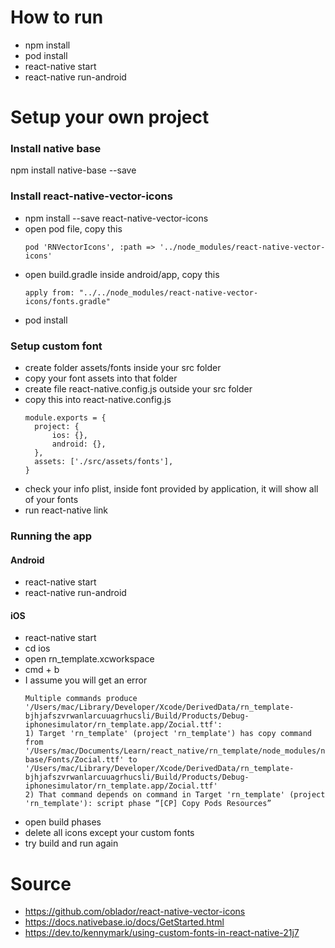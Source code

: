 # How to run
- npm install
- pod install
- react-native start
- react-native run-android

# Setup your own project
### Install native base
npm install native-base --save

### Install react-native-vector-icons
- npm install --save react-native-vector-icons
- open pod file, copy this
  ````
  pod 'RNVectorIcons', :path => '../node_modules/react-native-vector-icons'
  ````
- open build.gradle inside android/app, copy this 
  ````
  apply from: "../../node_modules/react-native-vector-icons/fonts.gradle"
  ````
- pod install

### Setup custom font
- create folder assets/fonts inside your src folder
- copy your font assets into that folder
- create file react-native.config.js outside your src folder
- copy this into react-native.config.js
  ````
  module.exports = {
    project: {
        ios: {},
        android: {},
    },
    assets: ['./src/assets/fonts'],
  }
  ````
- check your info plist, inside font provided by application, it will show all of your fonts
- run react-native link

### Running the app
#### Android
- react-native start
- react-native run-android

#### iOS
- react-native start
- cd ios
- open rn_template.xcworkspace
- cmd + b
- I assume you will get an error
  ````
  Multiple commands produce '/Users/mac/Library/Developer/Xcode/DerivedData/rn_template-bjhjafszvrwanlarcuuagrhucsli/Build/Products/Debug-iphonesimulator/rn_template.app/Zocial.ttf':
  1) Target 'rn_template' (project 'rn_template') has copy command from '/Users/mac/Documents/Learn/react_native/rn_template/node_modules/native-base/Fonts/Zocial.ttf' to '/Users/mac/Library/Developer/Xcode/DerivedData/rn_template-bjhjafszvrwanlarcuuagrhucsli/Build/Products/Debug-iphonesimulator/rn_template.app/Zocial.ttf'
  2) That command depends on command in Target 'rn_template' (project 'rn_template'): script phase “[CP] Copy Pods Resources”
  ````
- open build phases
- delete all icons except your custom fonts
- try build and run again

# Source
- https://github.com/oblador/react-native-vector-icons
- https://docs.nativebase.io/docs/GetStarted.html
- https://dev.to/kennymark/using-custom-fonts-in-react-native-21j7
